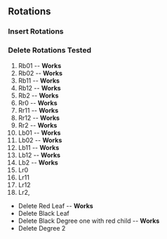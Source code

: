 ## Rotations

### Insert Rotations


### Delete Rotations Tested
1. Rb01 -- **Works**
2. Rb02 -- **Works**
3. Rb11 -- **Works**
4. Rb12 -- **Works**
5. Rb2 -- **Works**
7. Rr0 -- **Works**
8. Rr11 -- **Works**
9. Rr12 -- **Works**
10. Rr2 -- **Works**
1. Lb01 -- **Works**
2. Lb02 -- **Works**
3. Lb11 -- **Works**
4. Lb12 -- **Works**
5. Lb2 -- **Works**
7. Lr0
8. Lr11
9. Lr12
10. Lr2,

* Delete Red Leaf -- **Works**
* Delete Black Leaf
* Delete Black Degree one with red child -- **Works**
* Delete Degree 2


